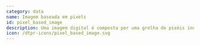 ```yaml
---
category: data
name: Imagem baseada em pixels
id: pixel_based_image
description: Uma imagem digital é composta por uma grelha de pixéis individuais.
icon: /dtpr-icons/pixel_based_image.svg
---
```

